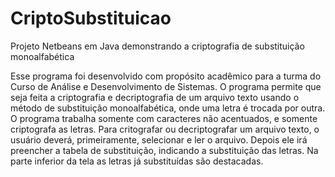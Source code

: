 # CriptoSubstituicao
Projeto Netbeans em Java demonstrando a criptografia de substituição monoalfabética

Esse programa foi desenvolvido com propósito acadêmico para a turma do Curso de Análise e Desenvolvimento de Sistemas. O programa permite que seja feita a criptografia e decriptografia de um arquivo texto usando o método de substituição monoalfabética, onde uma letra é trocada por outra. O programa trabalha somente com caracteres não acentuados, e somente criptografa as letras.
Para critografar ou decriptografar um arquivo texto, o usuário deverá, primeiramente, selecionar e ler o arquivo. Depois ele irá preencher a tabela de substituição, indicando a substituição das letras. Na parte inferior da tela as letras já substituídas são destacadas.
